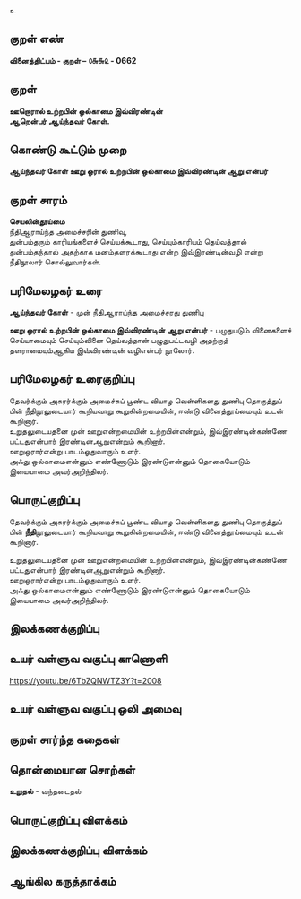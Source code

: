 உ

## குறள் எண் 

**வினைத்திட்பம் - குறள் – ௦௬௬௨ - 0662**  

## குறள் 

**ஊறொரால் உற்றபின் ஒல்காமை இவ்விரண்டின்  
ஆறென்பர் ஆய்ந்தவர் கோள்.**  

## கொண்டு கூட்டும் முறை

**ஆய்ந்தவர் கோள் ஊறு ஒரால் உற்றபின் ஒல்காமை இவ்விரண்டின் ஆறு என்பர்**

## குறள் சாரம் 

**செயலின்தூய்மை**  
நீதிஆராய்ந்த அமைச்சரின் துணிவு,  
துன்பம்தரும் காரியங்களைச் செய்யக்கூடாது, செய்யும்காரியம் தெய்வத்தால் துன்பம்தந்தால் அதற்காக மனம்தளரக்கூடாது என்ற இவ்இரண்டின்வழி என்று நீதிநூலார் சொல்லுவார்கள்.  

## பரிமேலழகர் உரை

**ஆய்ந்தவர் கோள்** - முன் நீதிஆராய்ந்த அமைச்சரது துணிபு  

**ஊறு ஒரால் உற்றபின் ஒல்காமை இவ்விரண்டின் ஆறு என்பர்** - பழுதுபடும் வினைகளைச் செய்யாமையும் செய்யும்வினை தெய்வத்தான் பழுதுபட்டவழி அதற்குத் தளராமையும்ஆகிய இவ்விரண்டின் வழிஎன்பர் நூலோர். 

## பரிமேலழகர் உரைகுறிப்பு   

தேவர்க்கும் அசுரர்க்கும் அமைச்சுப் பூண்ட வியாழ வெள்ளிகளது துணிபு தொகுத்துப் பின் நீதிநூலுடையார் கூறியவாறு கூறுகின்றமையின், ஈண்டு வினைத்தூய்மையும் உடன் கூறினார்.  
உறுதலுடையதனை முன் ஊறுஎன்றமையின் உற்றபின்என்றும், இவ்இரண்டின்கண்ணே பட்டதுஎன்பார் இரண்டின்ஆறுஎன்றும் கூறினார்.   
ஊறுஒரார்என்று பாடம்ஓதுவாரும் உளர்.  
அஃது ஒல்காமைஎன்னும் எண்ணோடும் இரண்டுஎன்னும் தொகையோடும் இயையாமை அவர்அறிந்திலர்.    

## பொருட்குறிப்பு 

தேவர்க்கும் அசுரர்க்கும் அமைச்சுப் பூண்ட வியாழ வெள்ளிகளது துணிபு தொகுத்துப் பின் **நீதி**நூலுடையார் கூறியவாறு கூறுகின்றமையின், ஈண்டு வினைத்தூய்மையும் உடன் கூறினார்.  

உறுதலுடையதனை முன் ஊறுஎன்றமையின் உற்றபின்என்றும், இவ்இரண்டின்கண்ணே பட்டதுஎன்பார் இரண்டின்ஆறுஎன்றும் கூறினார்.   
ஊறுஒரார்என்று பாடம்ஓதுவாரும் உளர்.  
அஃது ஒல்காமைஎன்னும் எண்ணோடும் இரண்டுஎன்னும் தொகையோடும் இயையாமை அவர்அறிந்திலர்.    

## இலக்கணக்குறிப்பு  


## உயர் வள்ளுவ வகுப்பு காணொளி

https://youtu.be/6TbZQNWTZ3Y?t=2008 

## உயர் வள்ளுவ வகுப்பு ஒலி அமைவு 

 
## குறள் சார்ந்த கதைகள் 


## தொன்மையான சொற்கள்

**உறுதல்** - வந்தடைதல்   

## பொருட்குறிப்பு விளக்கம்


## இலக்கணக்குறிப்பு விளக்கம்


## ஆங்கில கருத்தாக்கம் 


